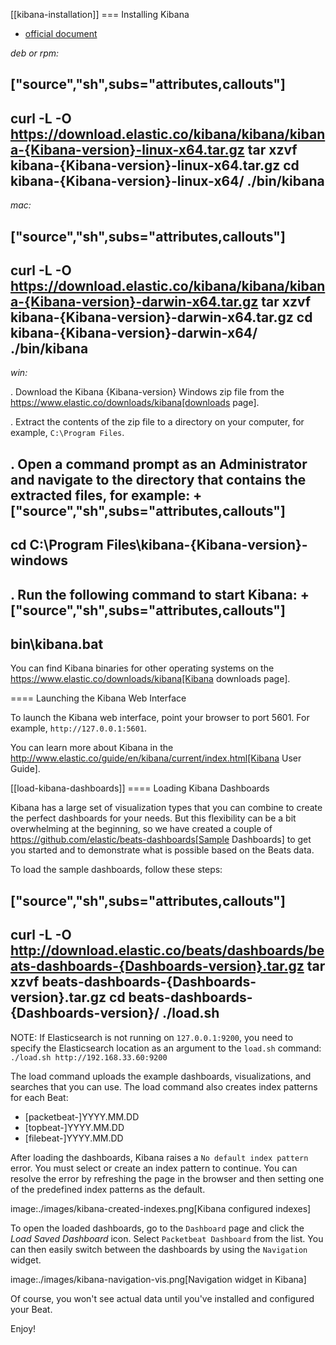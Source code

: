
[[kibana-installation]]
=== Installing Kibana

* [official document](https://www.elastic.co/guide/en/kibana/current/index.html)

*deb or rpm:*

["source","sh",subs="attributes,callouts"]
----------------------------------------------------------------------
curl -L -O https://download.elastic.co/kibana/kibana/kibana-{Kibana-version}-linux-x64.tar.gz
tar xzvf kibana-{Kibana-version}-linux-x64.tar.gz
cd kibana-{Kibana-version}-linux-x64/
./bin/kibana
----------------------------------------------------------------------

*mac:*

["source","sh",subs="attributes,callouts"]
----------------------------------------------------------------------
curl -L -O https://download.elastic.co/kibana/kibana/kibana-{Kibana-version}-darwin-x64.tar.gz
tar xzvf kibana-{Kibana-version}-darwin-x64.tar.gz
cd kibana-{Kibana-version}-darwin-x64/
./bin/kibana
----------------------------------------------------------------------

*win:*

. Download the Kibana {Kibana-version} Windows zip file from the
https://www.elastic.co/downloads/kibana[downloads page].

. Extract the contents of the zip file to a directory on your computer, for example, `C:\Program Files`.

. Open a command prompt as an Administrator and navigate to the directory that
contains the extracted files, for example:
+
["source","sh",subs="attributes,callouts"]
----------------------------------------------------------------------
cd C:\Program Files\kibana-{Kibana-version}-windows
----------------------------------------------------------------------

. Run the following command to start Kibana:
+
["source","sh",subs="attributes,callouts"]
----------------------------------------------------------------------
bin\kibana.bat
----------------------------------------------------------------------

You can find Kibana binaries for other operating systems on the
https://www.elastic.co/downloads/kibana[Kibana downloads page].

==== Launching the Kibana Web Interface

To launch the Kibana web interface, point your browser to port 5601. For example, `http://127.0.0.1:5601`.

You can learn more about Kibana in the
http://www.elastic.co/guide/en/kibana/current/index.html[Kibana User Guide].

[[load-kibana-dashboards]]
==== Loading Kibana Dashboards

Kibana has a large set of visualization types that you can combine to create
the perfect dashboards for your needs. But this flexibility can be a bit
overwhelming at the beginning, so we have created a couple of
https://github.com/elastic/beats-dashboards[Sample Dashboards] to get you
started and to demonstrate what is possible based on the Beats data.

To load the sample dashboards, follow these steps:

["source","sh",subs="attributes,callouts"]
----------------------------------------------------------------------
curl -L -O http://download.elastic.co/beats/dashboards/beats-dashboards-{Dashboards-version}.tar.gz
tar xzvf beats-dashboards-{Dashboards-version}.tar.gz
cd beats-dashboards-{Dashboards-version}/
./load.sh
----------------------------------------------------------------------

NOTE: If Elasticsearch is not running on `127.0.0.1:9200`, you need to
specify the Elasticsearch location as an argument to the `load.sh` command:
`./load.sh http://192.168.33.60:9200`

The load command uploads the example dashboards, visualizations, and searches
that you can use. The load command also creates index patterns for each Beat:

   - [packetbeat-]YYYY.MM.DD
   - [topbeat-]YYYY.MM.DD
   - [filebeat-]YYYY.MM.DD

After loading the dashboards, Kibana raises a `No default index
pattern` error. You must select or create an index pattern to continue. You can
resolve the error by refreshing the page in the browser and then setting one of
the predefined index patterns as the default.

image:./images/kibana-created-indexes.png[Kibana configured indexes]

To open the loaded dashboards, go to the `Dashboard` page and click the
*Load Saved Dashboard* icon. Select `Packetbeat Dashboard` from the list.
You can then easily switch between the dashboards by using the `Navigation` widget.

image:./images/kibana-navigation-vis.png[Navigation widget in Kibana]

Of course, you won't see actual data until you've installed and
configured your Beat.

Enjoy!